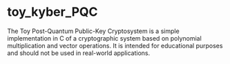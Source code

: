 # toy_kyber_PQC
The Toy Post-Quantum Public-Key Cryptosystem is a simple implementation in C of a cryptographic system based on polynomial multiplication and vector operations. It is intended for educational purposes and should not be used in real-world applications.
